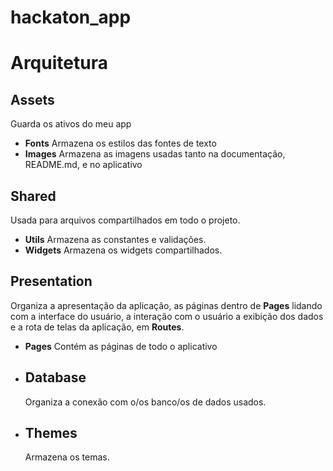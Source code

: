 # hackaton_app

# Arquitetura

## **Assets**
Guarda os ativos do meu app
 * **Fonts**
    Armazena os estilos das fontes de texto
 * **Images**
    Armazena as imagens usadas tanto na documentação, README.md, e no aplicativo

## **Shared**
Usada para arquivos compartilhados em todo o projeto.
 * **Utils**
    Armazena as constantes e validações.
 * **Widgets**
    Armazena os widgets compartilhados.

## **Presentation**
Organiza a apresentação da aplicação, as páginas dentro de **Pages** lidando com a interface do usuário, a interação com o usuário a exibição dos dados e a rota de telas da aplicação, em **Routes**.
 * **Pages**
    Contém as páginas de todo o aplicativo

 * ## **Database**
    Organiza a conexão com o/os banco/os de dados usados.

 * ## **Themes**
    Armazena os temas.
